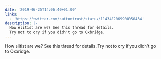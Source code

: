 ```yaml
---
date: '2019-06-25T14:06:40+01:00'
links:
  - 'https://twitter.com/suttontrust/status/1143402069900050434'
description: |-
  How elitist are we? See this thread for details.
  Try not to cry if you didn't go to Oxbridge.
---
```

How elitist are we? See this thread for details.
Try not to cry if you didn't go to Oxbridge. 
